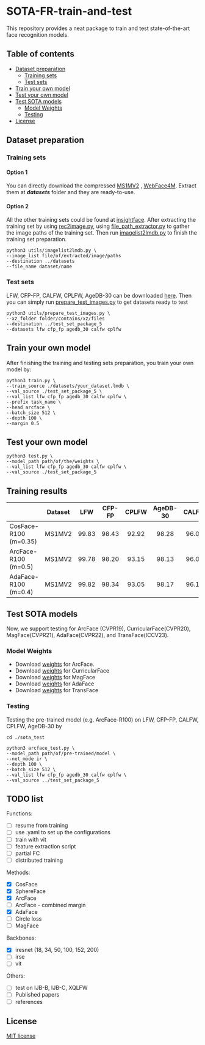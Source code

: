 
# SOTA-FR-train-and-test
This repository provides a neat package to train and test state-of-the-art face recognition models.

## Table of contents

<!--ts-->
- [Dataset preparation](#dataset-preparation)
  * [Training sets](#training-sets)
  * [Test sets](#test-sets)
- [Train your own model](#train-your-own-model)
- [Test your own model](#test-your-own-model)
- [Test SOTA models](#test-sota-models)
  * [Model Weights](#model-weights)
  * [Testing](#testing)
- [License](#license)
  <!--te-->

## Dataset preparation
### Training sets
#### Option 1
You can directly download the compressed [MS1MV2](https://drive.google.com/file/d/10MaJjn3wvTcDCoXJdNmhMeAsRHfPuM-_/view?usp=drive_link)
, [WebFace4M](https://drive.google.com/file/d/12C9GvOEDcfqKm5XI5Ta2XvRBqlSy29C9/view?usp=drive_link).
Extract them at ***datasets*** folder and they are ready-to-use.

#### Option 2
All the other training sets could be found at [insightface](https://github.com/deepinsight/insightface/tree/master/recognition/_datasets_).
After extracting the training set by using [rec2image.py](https://github.com/deepinsight/insightface/blob/0b5cab57b6011a587386bb14ac01ff2d74af1ff9/recognition/common/rec2image.py),
using [file_path_extractor.py](https://github.com/HaiyuWu/useful_tools/blob/main/file_path_extractor.py) to gather the image paths of the training set.
Then run [imagelist2lmdb.py](https://github.com/HaiyuWu/SOTA-FR-train-and-test/blob/main/utils/imagelist2lmdb.py) to finish the training set preparation.
```
python3 utils/imagelist2lmdb.py \
--image_list file/of/extracted/image/paths
--destination ../datasets
--file_name dataset/name
```
### Test sets
LFW, CFP-FP, CALFW, CPLFW, AgeDB-30 can be downloaded [here](https://drive.google.com/file/d/1l7XmqzIZKdKVqu0cOS2EI0bL_9_-wIrc/view?usp=drive_link).
Then you can simply run [prepare_test_images.py](https://github.com/HaiyuWu/SOTA-FR-train-and-test/blob/main/utils/prepare_test_images.py) to get datasets ready to test
```
python3 utils/prepare_test_images.py \
--xz_folder folder/contains/xz/files
--destination ../test_set_package_5
--datasets lfw cfp_fp agedb_30 calfw cplfw
```

## Train your own model
After finishing the training and testing sets preparation, you train your own model by:
```
python3 train.py \
--train_source ./datasets/your_dataset.lmdb \
--val_source ./test_set_package_5 \
--val_list lfw cfp_fp agedb_30 calfw cplfw \
--prefix task_name \
--head arcface \
--batch_size 512 \
--depth 100 \
--margin 0.5
```

## Test your own model
```
python3 test.py \
--model_path path/of/the/weights \
--val_list lfw cfp_fp agedb_30 calfw cplfw \
--val_source ./test_set_package_5
```

## Training results
|                      | Dataset |  LFW  | CFP-FP | CPLFW | AgeDB-30 | CALFW |
|----------------------|:-------:|:-----:|:------:|:-----:|:--------:|:-----:|
| CosFace-R100 (m=0.35) | MS1MV2  | 99.83 | 98.43  | 92.92 |  98.28   | 96.07 |
| ArcFace-R100 (m=0.5) | MS1MV2  | 99.78 | 98.20  | 93.15 |  98.13   | 96.03 |
| AdaFace-R100 (m=0.4) | MS1MV2  | 99.82 | 98.34  | 93.05 |  98.17   | 96.10 |

## Test SOTA models
Now, we support testing for ArcFace (CVPR19), CurricularFace(CVPR20), MagFace(CVPR21), AdaFace(CVPR22), and TransFace(ICCV23).
### Model Weights
- Download [weights](https://github.com/deepinsight/insightface/tree/master/model_zoo#list-of-models-by-various-depth-iresnet-and-training-datasets) for ArcFace.
- Download [weights](https://github.com/HuangYG123/CurricularFace?tab=readme-ov-file#model) for CurricularFace
- Download [weights](https://github.com/IrvingMeng/MagFace?tab=readme-ov-file#model-zoo) for MagFace
- Download [weights](https://github.com/mk-minchul/AdaFace?tab=readme-ov-file#pretrained-models) for AdaFace
- Download [weights](https://github.com/DanJun6737/TransFace?tab=readme-ov-file#transface-pretrained-models) for TransFace
### Testing
Testing the pre-trained model (e.g. ArcFace-R100) on LFW, CFP-FP, CALFW, CPLFW, AgeDB-30 by
```
cd ./sota_test

python3 arcface_test.py \
--model_path path/of/pre-trained/model \
--net_mode ir \
--depth 100 \
--batch_size 512 \
--val_list lfw cfp_fp agedb_30 calfw cplfw \
--val_source ../test_set_package_5
```

## TODO list
Functions:
- [ ] resume from training
- [ ] use .yaml to set up the configurations
- [ ] train with vit
- [ ] feature extraction script
- [ ] partial FC
- [ ] distributed training

Methods:
- [x] CosFace
- [x] SphereFace
- [x] ArcFace
- [ ] ArcFace - combined margin
- [x] AdaFace
- [ ] Circle loss
- [ ] MagFace

Backbones:
- [x] iresnet (18, 34, 50, 100, 152, 200)
- [ ] irse
- [ ] vit

Others:
- [ ] test on IJB-B, IJB-C, XQLFW
- [ ] Published papers
- [ ] references

## License
[MIT license](./license.md)
